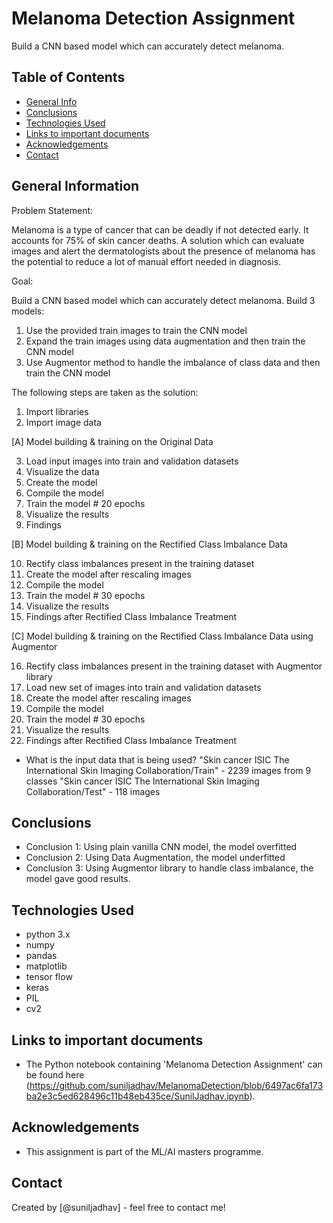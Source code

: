 # Melanoma Detection Assignment
Build a CNN based model which can accurately detect melanoma. 

## Table of Contents
* [General Info](#general-information)
* [Conclusions](#conclusions)
* [Technologies Used](#technologies-used)
* [Links to important documents](#links-to-important-documents)
* [Acknowledgements](#acknowledgements)
* [Contact](#contact)

## General Information
Problem Statement:

Melanoma is a type of cancer that can be deadly if not detected early. It accounts for 75% of skin cancer deaths. A solution which can evaluate images and alert the dermatologists about the presence of melanoma has the potential to reduce a lot of manual effort needed in diagnosis.

Goal:

Build a CNN based model which can accurately detect melanoma. 
Build 3 models:
1. Use the provided train images to train the CNN model
2. Expand the train images using data augmentation and then train the CNN model
3. Use Augmentor method to handle the imbalance of class data and then train the CNN model

The following steps are taken as the solution:

1. Import libraries
2. Import image data

[A] Model building & training on the Original Data

3. Load input images into train and validation datasets
4. Visualize the data
5. Create the model
6. Compile the model
7. Train the model # 20 epochs
8. Visualize the results
9. Findings

[B] Model building & training on the Rectified Class Imbalance Data

10. Rectify class imbalances present in the training dataset
11. Create the model after rescaling images 
12. Compile the model
13. Train the model # 30 epochs
14. Visualize the results
15. Findings after Rectified Class Imbalance Treatment

[C] Model building & training on the Rectified Class Imbalance Data using Augmentor

16. Rectify class imbalances present in the training dataset with Augmentor library
17. Load new set of images into train and validation datasets
18. Create the model after rescaling images 
19. Compile the model
20. Train the model # 30 epochs
21. Visualize the results
22. Findings after Rectified Class Imbalance Treatment

- What is the input data that is being used?
  "Skin cancer ISIC The International Skin Imaging Collaboration/Train" - 2239 images from 9 classes
  "Skin cancer ISIC The International Skin Imaging Collaboration/Test" - 118 images 

## Conclusions
- Conclusion 1: Using plain vanilla CNN model, the model overfitted
- Conclusion 2: Using Data Augmentation, the model underfitted
- Conclusion 3: Using Augmentor library to handle class imbalance, the model gave good results.

## Technologies Used
- python 3.x
- numpy
- pandas
- matplotlib
- tensor flow
- keras
- PIL
- cv2

## Links to important documents
- The Python notebook containing 'Melanoma Detection Assignment' can be found here (https://github.com/suniljadhav/MelanomaDetection/blob/6497ac6fa173ba2e3c5ed628496c11b48eb435ce/SunilJadhav.ipynb).


## Acknowledgements
- This assignment is part of the ML/AI masters programme.


## Contact
Created by [@suniljadhav] - feel free to contact me!
